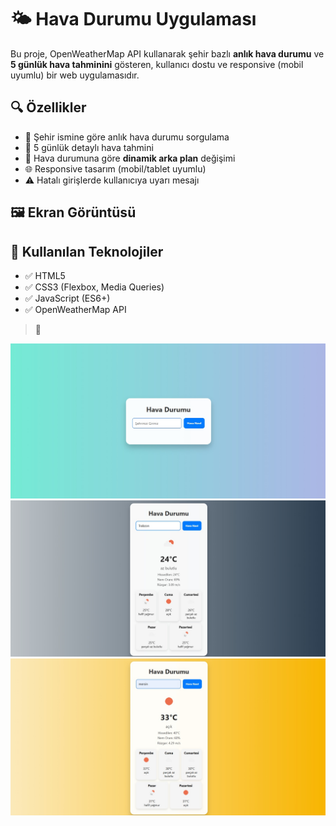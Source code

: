 # 🌤️ Hava Durumu Uygulaması

Bu proje, OpenWeatherMap API kullanarak şehir bazlı **anlık hava durumu** ve **5 günlük hava tahminini** gösteren, kullanıcı dostu ve responsive (mobil uyumlu) bir web uygulamasıdır.

## 🔍 Özellikler

- 🔎 Şehir ismine göre anlık hava durumu sorgulama
- 📅 5 günlük detaylı hava tahmini
- 🎨 Hava durumuna göre **dinamik arka plan** değişimi
- 🌐 Responsive tasarım (mobil/tablet uyumlu)
- ⚠️ Hatalı girişlerde kullanıcıya uyarı mesajı

## 🖼️ Ekran Görüntüsü

## 🔧 Kullanılan Teknolojiler

- ✅ HTML5
- ✅ CSS3 (Flexbox, Media Queries)
- ✅ JavaScript (ES6+)
- ✅ OpenWeatherMap API

> 📸 

![Ana Ekran](Photo/Ana-Ekran.jpg)
![Bulutlu Hava](Photo/Bulutlu-hava.jpg)
![Güneşli Hava](Photo/Güneşli-Hava.jpg)